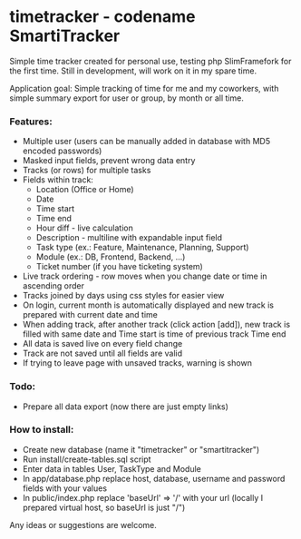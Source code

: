 timetracker - codename SmartiTracker
===========

Simple time tracker created for personal use, testing php SlimFramefork for the first time.
Still in development, will work on it in my spare time.

Application goal:
Simple tracking of time for me and my coworkers, with simple summary export for user or group, by month or all time.

### Features:
 * Multiple user (users can be manually added in database with MD5 encoded passwords)
 * Masked input fields, prevent wrong data entry
 * Tracks (or rows) for multiple tasks
 * Fields within track:
   - Location (Office or Home)
   - Date
   - Time start
   - Time end
   - Hour diff - live calculation
   - Description - multiline with expandable input field
   - Task type (ex.: Feature, Maintenance, Planning, Support)
   - Module (ex.: DB, Frontend, Backend, ...)
   - Ticket number (if you have ticketing system)
 * Live track ordering - row moves when you change date or time in ascending order
 * Tracks joined by days using css styles for easier view
 * On login, current month is automatically displayed and new track is prepared with current date and time
 * When adding track, after another track (click action [add]), new track is filled with same date and Time start is time of previous track Time end
 * All data is saved live on every field change
 * Track are not saved until all fields are valid
 * If trying to leave page with unsaved tracks, warning is shown

### Todo:
 * Prepare all data export (now there are just empty links)
 

### How to install:
 * Create new database (name it "timetracker" or "smartitracker")
 * Run install/create-tables.sql script
 * Enter data in tables User, TaskType and Module
 * In app/database.php replace host, database, username and password fields with your values
 * In public/index.php replace 'baseUrl' => '/' with your url (locally I prepared virtual host, so baseUrl is just "/")


Any ideas or suggestions are welcome.
